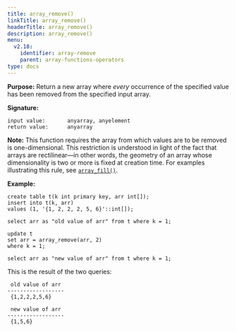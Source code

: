 ```yaml
---
title: array_remove()
linkTitle: array_remove()
headerTitle: array_remove()
description: array_remove()
menu:
  v2.18:
    identifier: array-remove
    parent: array-functions-operators
type: docs
---
```


**Purpose:** Return a new array where _every_ occurrence of the specified value has been removed from the specified input array.

**Signature:**
```
input value:       anyarray, anyelement
return value:      anyarray
```
**Note:** This function requires the array from which values are to be removed is one-dimensional. This restriction is understood in light of the fact that arrays are rectilinear—in other words, the geometry of an array whose dimensionality is two or more is fixed at creation time. For examples illustrating this rule, see [`array_fill()`](.././array-fill).

**Example:**
```plpgsql
create table t(k int primary key, arr int[]);
insert into t(k, arr)
values (1, '{1, 2, 2, 2, 5, 6}'::int[]);

select arr as "old value of arr" from t where k = 1;

update t
set arr = array_remove(arr, 2)
where k = 1;

select arr as "new value of arr" from t where k = 1;
```
This is the result of the two queries:
```
 old value of arr
------------------
 {1,2,2,2,5,6}

 new value of arr
------------------
 {1,5,6}
```
